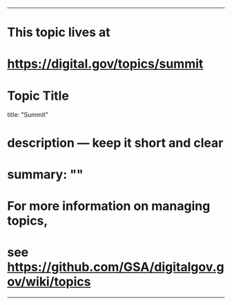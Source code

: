 
---
# This topic lives at
# https://digital.gov/topics/summit

# Topic Title
title: "Summit"

# description — keep it short and clear
# summary: ""


# For more information on managing topics,
# see https://github.com/GSA/digitalgov.gov/wiki/topics
---